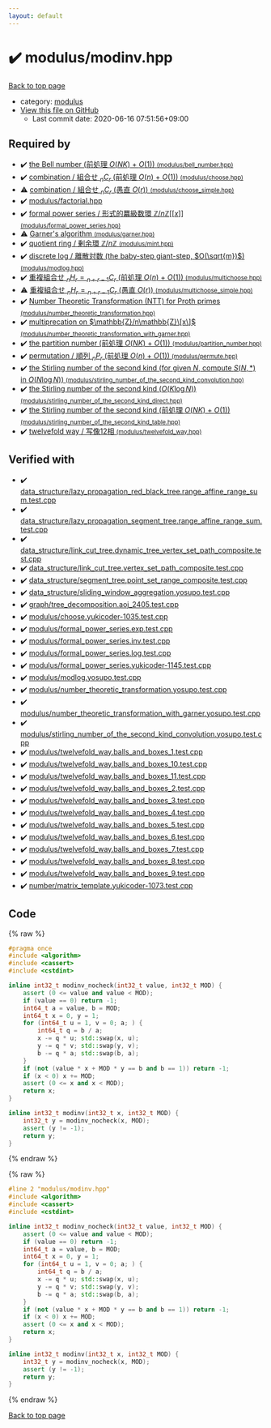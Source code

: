 ```yaml
---
layout: default
---
```


<!-- mathjax config similar to math.stackexchange -->
<script type="text/javascript" async
  src="https://cdnjs.cloudflare.com/ajax/libs/mathjax/2.7.5/MathJax.js?config=TeX-MML-AM_CHTML">
</script>
<script type="text/x-mathjax-config">
  MathJax.Hub.Config({
    TeX: { equationNumbers: { autoNumber: "AMS" }},
    tex2jax: {
      inlineMath: [ ['$','$'] ],
      processEscapes: true
    },
    "HTML-CSS": { matchFontHeight: false },
    displayAlign: "left",
    displayIndent: "2em"
  });
</script>

<script type="text/javascript" src="https://cdnjs.cloudflare.com/ajax/libs/jquery/3.4.1/jquery.min.js"></script>
<script src="https://cdn.jsdelivr.net/npm/jquery-balloon-js@1.1.2/jquery.balloon.min.js" integrity="sha256-ZEYs9VrgAeNuPvs15E39OsyOJaIkXEEt10fzxJ20+2I=" crossorigin="anonymous"></script>
<script type="text/javascript" src="../../assets/js/copy-button.js"></script>
<link rel="stylesheet" href="../../assets/css/copy-button.css" />


# :heavy_check_mark: modulus/modinv.hpp

<a href="../../index.html">Back to top page</a>

* category: <a href="../../index.html#06efba23b1f3a9b846a25c6b49f30348">modulus</a>
* <a href="{{ site.github.repository_url }}/blob/master/modulus/modinv.hpp">View this file on GitHub</a>
    - Last commit date: 2020-06-16 07:51:56+09:00




## Required by

* :heavy_check_mark: <a href="bell_number.hpp.html">the Bell number (前処理 $O(NK)$ + $O(1)$) <small>(modulus/bell_number.hpp)</small></a>
* :heavy_check_mark: <a href="choose.hpp.html">combination / 組合せ ${} _ n C _ r$ (前処理 $O(n)$ + $O(1)$) <small>(modulus/choose.hpp)</small></a>
* :warning: <a href="choose_simple.hpp.html">combination / 組合せ ${} _ n C _ r$ (愚直 $O(r)$) <small>(modulus/choose_simple.hpp)</small></a>
* :heavy_check_mark: <a href="factorial.hpp.html">modulus/factorial.hpp</a>
* :heavy_check_mark: <a href="formal_power_series.hpp.html">formal power series / 形式的羃級数環 $\mathbb{Z}/n\mathbb{Z}\lbrack\lbrack x\rbrack\rbrack$ <small>(modulus/formal_power_series.hpp)</small></a>
* :warning: <a href="garner.hpp.html">Garner's algorithm <small>(modulus/garner.hpp)</small></a>
* :heavy_check_mark: <a href="mint.hpp.html">quotient ring / 剰余環 $\mathbb{Z}/n\mathbb{Z}$ <small>(modulus/mint.hpp)</small></a>
* :heavy_check_mark: <a href="modlog.hpp.html">discrete log / 離散対数 (the baby-step giant-step, $O(\sqrt{m})$) <small>(modulus/modlog.hpp)</small></a>
* :heavy_check_mark: <a href="multichoose.hpp.html">重複組合せ ${} _ n H _ r = {} _ {n + r - 1} C _ r$ (前処理 $O(n)$ + $O(1)$) <small>(modulus/multichoose.hpp)</small></a>
* :warning: <a href="multichoose_simple.hpp.html">重複組合せ ${} _ n H _ r = {} _ {n + r - 1} C _ r$ (愚直 $O(r)$) <small>(modulus/multichoose_simple.hpp)</small></a>
* :heavy_check_mark: <a href="number_theoretic_transformation.hpp.html">Number Theoretic Transformation (NTT) for Proth primes <small>(modulus/number_theoretic_transformation.hpp)</small></a>
* :heavy_check_mark: <a href="number_theoretic_transformation_with_garner.hpp.html">multiprecation on $\mathbb{Z}/n\mathbb{Z}\[x\]$ <small>(modulus/number_theoretic_transformation_with_garner.hpp)</small></a>
* :heavy_check_mark: <a href="partition_number.hpp.html">the partition number (前処理 $O(NK)$ + $O(1)$) <small>(modulus/partition_number.hpp)</small></a>
* :heavy_check_mark: <a href="permute.hpp.html">permutation / 順列 ${} _ n P _ r$ (前処理 $O(n)$ + $O(1)$) <small>(modulus/permute.hpp)</small></a>
* :heavy_check_mark: <a href="stirling_number_of_the_second_kind_convolution.hpp.html">the Stirling number of the second kind (for given $N$, compute $S(N, \ast)$ in $O(N \log N)$) <small>(modulus/stirling_number_of_the_second_kind_convolution.hpp)</small></a>
* :heavy_check_mark: <a href="stirling_number_of_the_second_kind_direct.hpp.html">the Stirling number of the second kind ($O(K \log N)$) <small>(modulus/stirling_number_of_the_second_kind_direct.hpp)</small></a>
* :heavy_check_mark: <a href="stirling_number_of_the_second_kind_table.hpp.html">the Stirling number of the second kind (前処理 $O(NK)$ + $O(1)$) <small>(modulus/stirling_number_of_the_second_kind_table.hpp)</small></a>
* :heavy_check_mark: <a href="twelvefold_way.hpp.html">twelvefold way / 写像12相 <small>(modulus/twelvefold_way.hpp)</small></a>


## Verified with

* :heavy_check_mark: <a href="../../verify/data_structure/lazy_propagation_red_black_tree.range_affine_range_sum.test.cpp.html">data_structure/lazy_propagation_red_black_tree.range_affine_range_sum.test.cpp</a>
* :heavy_check_mark: <a href="../../verify/data_structure/lazy_propagation_segment_tree.range_affine_range_sum.test.cpp.html">data_structure/lazy_propagation_segment_tree.range_affine_range_sum.test.cpp</a>
* :heavy_check_mark: <a href="../../verify/data_structure/link_cut_tree.dynamic_tree_vertex_set_path_composite.test.cpp.html">data_structure/link_cut_tree.dynamic_tree_vertex_set_path_composite.test.cpp</a>
* :heavy_check_mark: <a href="../../verify/data_structure/link_cut_tree.vertex_set_path_composite.test.cpp.html">data_structure/link_cut_tree.vertex_set_path_composite.test.cpp</a>
* :heavy_check_mark: <a href="../../verify/data_structure/segment_tree.point_set_range_composite.test.cpp.html">data_structure/segment_tree.point_set_range_composite.test.cpp</a>
* :heavy_check_mark: <a href="../../verify/data_structure/sliding_window_aggregation.yosupo.test.cpp.html">data_structure/sliding_window_aggregation.yosupo.test.cpp</a>
* :heavy_check_mark: <a href="../../verify/graph/tree_decomposition.aoj_2405.test.cpp.html">graph/tree_decomposition.aoj_2405.test.cpp</a>
* :heavy_check_mark: <a href="../../verify/modulus/choose.yukicoder-1035.test.cpp.html">modulus/choose.yukicoder-1035.test.cpp</a>
* :heavy_check_mark: <a href="../../verify/modulus/formal_power_series.exp.test.cpp.html">modulus/formal_power_series.exp.test.cpp</a>
* :heavy_check_mark: <a href="../../verify/modulus/formal_power_series.inv.test.cpp.html">modulus/formal_power_series.inv.test.cpp</a>
* :heavy_check_mark: <a href="../../verify/modulus/formal_power_series.log.test.cpp.html">modulus/formal_power_series.log.test.cpp</a>
* :heavy_check_mark: <a href="../../verify/modulus/formal_power_series.yukicoder-1145.test.cpp.html">modulus/formal_power_series.yukicoder-1145.test.cpp</a>
* :heavy_check_mark: <a href="../../verify/modulus/modlog.yosupo.test.cpp.html">modulus/modlog.yosupo.test.cpp</a>
* :heavy_check_mark: <a href="../../verify/modulus/number_theoretic_transformation.yosupo.test.cpp.html">modulus/number_theoretic_transformation.yosupo.test.cpp</a>
* :heavy_check_mark: <a href="../../verify/modulus/number_theoretic_transformation_with_garner.yosupo.test.cpp.html">modulus/number_theoretic_transformation_with_garner.yosupo.test.cpp</a>
* :heavy_check_mark: <a href="../../verify/modulus/stirling_number_of_the_second_kind_convolution.yosupo.test.cpp.html">modulus/stirling_number_of_the_second_kind_convolution.yosupo.test.cpp</a>
* :heavy_check_mark: <a href="../../verify/modulus/twelvefold_way.balls_and_boxes_1.test.cpp.html">modulus/twelvefold_way.balls_and_boxes_1.test.cpp</a>
* :heavy_check_mark: <a href="../../verify/modulus/twelvefold_way.balls_and_boxes_10.test.cpp.html">modulus/twelvefold_way.balls_and_boxes_10.test.cpp</a>
* :heavy_check_mark: <a href="../../verify/modulus/twelvefold_way.balls_and_boxes_11.test.cpp.html">modulus/twelvefold_way.balls_and_boxes_11.test.cpp</a>
* :heavy_check_mark: <a href="../../verify/modulus/twelvefold_way.balls_and_boxes_2.test.cpp.html">modulus/twelvefold_way.balls_and_boxes_2.test.cpp</a>
* :heavy_check_mark: <a href="../../verify/modulus/twelvefold_way.balls_and_boxes_3.test.cpp.html">modulus/twelvefold_way.balls_and_boxes_3.test.cpp</a>
* :heavy_check_mark: <a href="../../verify/modulus/twelvefold_way.balls_and_boxes_4.test.cpp.html">modulus/twelvefold_way.balls_and_boxes_4.test.cpp</a>
* :heavy_check_mark: <a href="../../verify/modulus/twelvefold_way.balls_and_boxes_5.test.cpp.html">modulus/twelvefold_way.balls_and_boxes_5.test.cpp</a>
* :heavy_check_mark: <a href="../../verify/modulus/twelvefold_way.balls_and_boxes_6.test.cpp.html">modulus/twelvefold_way.balls_and_boxes_6.test.cpp</a>
* :heavy_check_mark: <a href="../../verify/modulus/twelvefold_way.balls_and_boxes_7.test.cpp.html">modulus/twelvefold_way.balls_and_boxes_7.test.cpp</a>
* :heavy_check_mark: <a href="../../verify/modulus/twelvefold_way.balls_and_boxes_8.test.cpp.html">modulus/twelvefold_way.balls_and_boxes_8.test.cpp</a>
* :heavy_check_mark: <a href="../../verify/modulus/twelvefold_way.balls_and_boxes_9.test.cpp.html">modulus/twelvefold_way.balls_and_boxes_9.test.cpp</a>
* :heavy_check_mark: <a href="../../verify/number/matrix_template.yukicoder-1073.test.cpp.html">number/matrix_template.yukicoder-1073.test.cpp</a>


## Code

<a id="unbundled"></a>
{% raw %}
```cpp
#pragma once
#include <algorithm>
#include <cassert>
#include <cstdint>

inline int32_t modinv_nocheck(int32_t value, int32_t MOD) {
    assert (0 <= value and value < MOD);
    if (value == 0) return -1;
    int64_t a = value, b = MOD;
    int64_t x = 0, y = 1;
    for (int64_t u = 1, v = 0; a; ) {
        int64_t q = b / a;
        x -= q * u; std::swap(x, u);
        y -= q * v; std::swap(y, v);
        b -= q * a; std::swap(b, a);
    }
    if (not (value * x + MOD * y == b and b == 1)) return -1;
    if (x < 0) x += MOD;
    assert (0 <= x and x < MOD);
    return x;
}

inline int32_t modinv(int32_t x, int32_t MOD) {
    int32_t y = modinv_nocheck(x, MOD);
    assert (y != -1);
    return y;
}

```
{% endraw %}

<a id="bundled"></a>
{% raw %}
```cpp
#line 2 "modulus/modinv.hpp"
#include <algorithm>
#include <cassert>
#include <cstdint>

inline int32_t modinv_nocheck(int32_t value, int32_t MOD) {
    assert (0 <= value and value < MOD);
    if (value == 0) return -1;
    int64_t a = value, b = MOD;
    int64_t x = 0, y = 1;
    for (int64_t u = 1, v = 0; a; ) {
        int64_t q = b / a;
        x -= q * u; std::swap(x, u);
        y -= q * v; std::swap(y, v);
        b -= q * a; std::swap(b, a);
    }
    if (not (value * x + MOD * y == b and b == 1)) return -1;
    if (x < 0) x += MOD;
    assert (0 <= x and x < MOD);
    return x;
}

inline int32_t modinv(int32_t x, int32_t MOD) {
    int32_t y = modinv_nocheck(x, MOD);
    assert (y != -1);
    return y;
}

```
{% endraw %}

<a href="../../index.html">Back to top page</a>

